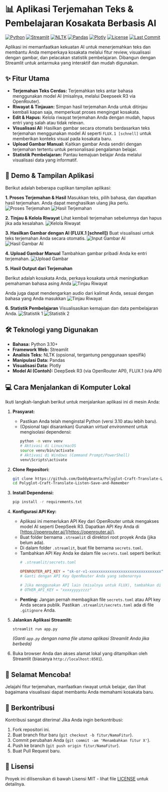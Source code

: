 # 📊 Aplikasi Terjemahan Teks & Pembelajaran Kosakata Berbasis AI

[![Python](https://img.shields.io/badge/Python-3.10+-blue)](https://www.python.org/)
[![Streamlit](https://img.shields.io/badge/Streamlit-1.44.0-brightgreen)](https://streamlit.io/)
[![NLTK](https://img.shields.io/badge/NLTK-3.8.1-yellow)](https://www.nltk.org/)
[![Pandas](https://img.shields.io/badge/Pandas-2.2.3-lightgrey)](https://pandas.pydata.org/)
[![Plotly](https://img.shields.io/badge/Plotly-5.19.0-orange)](https://plotly.com/)
[![License](https://img.shields.io/badge/license-MIT-green)](LICENSE) 
[![Last Commit](https://img.shields.io/github/last-commit/[YourUsername]/[YourRepoName])](https://github.com/[YourUsername]/[YourRepoName]/commits/main) 

Aplikasi ini memanfaatkan kekuatan AI untuk menerjemahkan teks dan membantu Anda memperkaya kosakata melalui fitur review, visualisasi dengan gambar, dan pelacakan statistik pembelajaran. Dibangun dengan Streamlit untuk antarmuka yang interaktif dan mudah digunakan.

## ✨ Fitur Utama

* **Terjemahan Teks Cerdas:** Terjemahkan teks antar bahasa menggunakan model AI (misalnya, melalui Deepseek R3 via OpenRouter).
* **Riwayat & Tinjauan:** Simpan hasil terjemahan Anda untuk ditinjau kembali kapan saja, memperkuat proses mengingat kosakata.
* **Edit & Hapus:** Kelola riwayat terjemahan Anda dengan mudah, hapus entri yang salah atau tidak relevan.
* **Visualisasi AI:** Hasilkan gambar secara otomatis berdasarkan teks terjemahan menggunakan model AI seperti `FLUX.1 [schnell]` untuk memberikan konteks visual pada kosakata baru.
* **Upload Gambar Manual:** Kaitkan gambar Anda sendiri dengan terjemahan tertentu untuk personalisasi pengalaman belajar.
* **Statistik Pembelajaran:** Pantau kemajuan belajar Anda melalui visualisasi data yang informatif.

## 🚀 Demo & Tampilan Aplikasi

Berikut adalah beberapa cuplikan tampilan aplikasi:

**1. Proses Terjemahan & Hasil**
Masukkan teks, pilih bahasa, dan dapatkan hasil terjemahan. Anda dapat menghasilkan ulang jika perlu.
![Proses Terjemahan](https://github.com/user-attachments/assets/1a77b791-ac5b-4574-8c89-3b481db0bb6c)
![Hasil Terjemahan](https://github.com/user-attachments/assets/b3cedee5-9915-4d98-8fc0-d89ac185d41c)

**2. Tinjau & Kelola Riwayat**
Lihat kembali terjemahan sebelumnya dan hapus jika ada kesalahan.
![Kelola Riwayat](https://github.com/user-attachments/assets/d911be0b-745a-4854-a44b-1dbe774ee8db)

**3. Hasilkan Gambar dengan AI (FLUX.1 [schnell])**
Buat visualisasi untuk teks terjemahan Anda secara otomatis.
![Input Gambar AI](https://github.com/user-attachments/assets/0e61c307-2a42-4587-b371-a85a986fd1a3)
![Hasil Gambar AI](https://github.com/user-attachments/assets/808277da-aa71-4b7f-92da-27d3253fc320)

**4. Upload Gambar Manual**
Tambahkan gambar pribadi Anda ke entri terjemahan.
![Upload Gambar](https://github.com/user-attachments/assets/1008e52a-13ab-4474-b5d9-969f035341ed)

**5. Hasil Output dari Terjemahan**

Berikut adalah kosakata Anda, perkaya kosakata untuk meningkatkan pemahaman bahasa asing Anda
![Tinjau Riwayat](https://github.com/user-attachments/assets/b37385eb-968d-4db0-91b3-33f335d1785b)

Anda juga dapat mendengarkan audio dari kalimat Anda, sesuai dengan bahasa yang Anda masukkan
![Tinjau Riwayat](https://github.com/user-attachments/assets/b37385eb-968d-4db0-91b3-33f335d1785b)



**6. Statistik Pembelajaran**
Visualisasikan kemajuan dan data pembelajaran Anda.
![Statistik 1](https://github.com/user-attachments/assets/0ac486be-b822-439e-b512-1459941be00d)
![Statistik 2](https://github.com/user-attachments/assets/0c63594c-aa33-4ecf-a093-83bbbda519b3)

## 🛠️ Teknologi yang Digunakan

* **Bahasa:** Python 3.10+
* **Framework Web:** Streamlit
* **Analisis Teks:** NLTK (opsional, tergantung penggunaan spesifik)
* **Manipulasi Data:** Pandas
* **Visualisasi Data:** Plotly
* **Model AI (Contoh):** DeepSeek R3 (via OpenRouter API), FLUX.1 (via API)

## 💻 Cara Menjalankan di Komputer Lokal

Ikuti langkah-langkah berikut untuk menjalankan aplikasi ini di mesin Anda:

1.  **Prasyarat:**
    * Pastikan Anda telah menginstal Python (versi 3.10 atau lebih baru).
    * (Opsional tapi disarankan) Gunakan *virtual environment* untuk mengisolasi dependensi:
        ```bash
        python -m venv venv
        # Aktivasi di Linux/macOS
        source venv/bin/activate
        # Aktivasi di Windows (Command Prompt/PowerShell)
        venv\Scripts\activate
        ```

2.  **Clone Repositori:**
    ```bash
    git clone https://github.com/DaddyAnanta/Polyglot-Craft-Translate-Listen-Save-and-Remember.git
    cd Polyglot-Craft-Translate-Listen-Save-and-Remember
    ```

3.  **Install Dependensi:**
    ```bash
    pip install -r requirements.txt
    ```

4.  **Konfigurasi API Key:**
    * Aplikasi ini memerlukan API Key dari OpenRouter untuk mengakses model AI seperti DeepSeek R3. Dapatkan API Key Anda di [https://openrouter.ai/](https://openrouter.ai/).
    * Buat folder bernama `.streamlit` di direktori root proyek Anda (jika belum ada).
    * Di dalam folder `.streamlit`, buat file bernama `secrets.toml`.
    * Tambahkan API Key Anda ke dalam file `secrets.toml` seperti berikut:
        ```toml
        # .streamlit/secrets.toml

        OPENROUTER_API_KEY = "sk-or-v1-xxxxxxxxxxxxxxxxxxxxxxxxxxxxxxxx" 
        # Ganti dengan API Key OpenRouter Anda yang sebenarnya
        
        # Jika menggunakan API lain (misalnya untuk FLUX), tambahkan di sini
        # OTHER_API_KEY = "xxxxyyyyzzzz" 
        ```
    * **Penting:** Jangan pernah membagikan file `secrets.toml` atau API key Anda secara publik. Pastikan `.streamlit/secrets.toml` ada di file `.gitignore` Anda.

5.  **Jalankan Aplikasi Streamlit:**
    ```bash
    streamlit run app.py 
    ```
    *(Ganti `app.py` dengan nama file utama aplikasi Streamlit Anda jika berbeda)*

6.  Buka browser Anda dan akses alamat lokal yang ditampilkan oleh Streamlit (biasanya `http://localhost:8501`).

## 🚀 Selamat Mencoba!

Jelajahi fitur terjemahan, manfaatkan riwayat untuk belajar, dan lihat bagaimana visualisasi dapat membantu Anda memahami kosakata baru.

## 🤝 Berkontribusi

Kontribusi sangat diterima! Jika Anda ingin berkontribusi:

1.  Fork repositori ini.
2.  Buat branch fitur baru (`git checkout -b fitur/NamaFitur`).
3.  Commit perubahan Anda (`git commit -am 'Menambahkan fitur X'`).
4.  Push ke branch (`git push origin fitur/NamaFitur`).
5.  Buat Pull Request baru.

## 📄 Lisensi

Proyek ini dilisensikan di bawah Lisensi MIT - lihat file [LICENSE](LICENSE) untuk detailnya.
